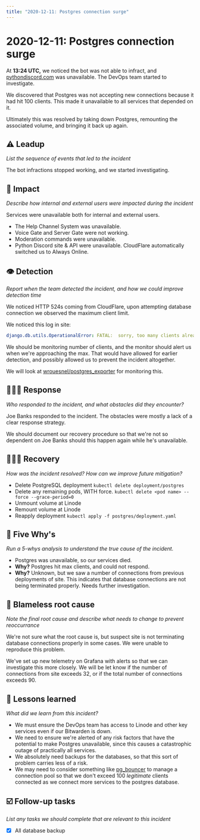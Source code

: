 ```yaml
---
title: "2020-12-11: Postgres connection surge"
---
```


# 2020-12-11: Postgres connection surge

At **13:24 UTC,** we noticed the bot was not able to infract, and [pythondiscord.com](http://pythondiscord.com) was unavailable. The DevOps team started to investigate.

We discovered that Postgres was not accepting new connections because it had hit 100 clients. This made it unavailable to all services that depended on it.

Ultimately this was resolved by taking down Postgres, remounting the associated volume, and bringing it back up again.

## ⚠️ Leadup

*List the sequence of events that led to the incident*

The bot infractions stopped working, and we started investigating.

## 🥏 Impact

*Describe how internal and external users were impacted during the incident*

Services were unavailable both for internal and external users.

- The Help Channel System was unavailable.
- Voice Gate and Server Gate were not working.
- Moderation commands were unavailable.
- Python Discord site & API were unavailable. CloudFlare automatically switched us to Always Online.

## 👁️ Detection

*Report when the team detected the incident, and how we could improve detection time*

We noticed HTTP 524s coming from CloudFlare, upon attempting database connection we observed the maximum client limit.

We noticed this log in site:

```yaml
django.db.utils.OperationalError: FATAL:  sorry, too many clients already
```

We should be monitoring number of clients, and the monitor should alert us when we're approaching the max. That would have allowed for earlier detection, and possibly allowed us to prevent the incident altogether.

We will look at [wrouesnel/postgres_exporter](https://github.com/wrouesnel/postgres_exporter) for monitoring this.

## 🙋🏿‍♂️ Response

*Who responded to the incident, and what obstacles did they encounter?*

Joe Banks responded to the incident. The obstacles were mostly a lack of a clear response strategy.

We should document our recovery procedure so that we're not so dependent on Joe Banks should this happen again while he's unavailable.

## 🙆🏽‍♀️ Recovery

*How was the incident resolved? How can we improve future mitigation?*

- Delete PostgreSQL deployment `kubectl delete deployment/postgres`
- Delete any remaining pods, WITH force. `kubectl delete <pod name> --force --grace-period=0`
- Unmount volume at Linode
- Remount volume at Linode
- Reapply deployment `kubectl apply -f postgres/deployment.yaml`

## 🔎 Five Why's

*Run a 5-whys analysis to understand the true cause of the incident.*

- Postgres was unavailable, so our services died.
- **Why?** Postgres hit max clients, and could not respond.
- **Why?** Unknown, but we saw a number of connections from previous deployments of site. This indicates that database connections are not being terminated properly. Needs further investigation.

## 🌱 Blameless root cause

*Note the final root cause and describe what needs to change to prevent reoccurrance*

We're not sure what the root cause is, but suspect site is not terminating database connections properly in some cases. We were unable to reproduce this problem.

We've set up new telemetry on Grafana with alerts so that we can investigate this more closely. We will be let know if the number of connections from site exceeds 32, or if the total number of connections exceeds 90.

## 🤔 Lessons learned

*What did we learn from this incident?*

- We must ensure the DevOps team has access to Linode and other key services even if our Bitwarden is down.
- We need to ensure we're alerted of any risk factors that have the potential to make Postgres unavailable, since this causes a catastrophic outage of practically all services.
- We absolutely need backups for the databases, so that this sort of problem carries less of a risk.
- We may need to consider something like [pg_bouncer](https://wiki.postgresql.org/wiki/PgBouncer) to manage a connection pool so that we don't exceed 100 *legitimate* clients connected as we connect more services to the postgres database.

## ☑️ Follow-up tasks

*List any tasks we should complete that are relevant to this incident*

- [x] All database backup
